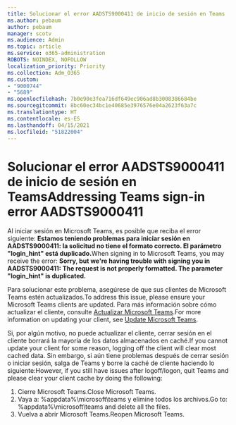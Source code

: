 ```yaml
---
title: Solucionar el error AADSTS9000411 de inicio de sesión en Teams
ms.author: pebaum
author: pebaum
manager: scotv
ms.audience: Admin
ms.topic: article
ms.service: o365-administration
ROBOTS: NOINDEX, NOFOLLOW
localization_priority: Priority
ms.collection: Adm_O365
ms.custom:
- "9000744"
- "5689"
ms.openlocfilehash: 7b0e90e3fea716df649ec906ad8b3008386684be
ms.sourcegitcommit: 8bc60ec34bc1e40685e3976576e04a2623f63a7c
ms.translationtype: HT
ms.contentlocale: es-ES
ms.lasthandoff: 04/15/2021
ms.locfileid: "51822004"
---
```

# <a name="addressing-teams-sign-in-error-aadsts9000411"></a><span data-ttu-id="d91ee-102">Solucionar el error AADSTS9000411 de inicio de sesión en Teams</span><span class="sxs-lookup"><span data-stu-id="d91ee-102">Addressing Teams sign-in error AADSTS9000411</span></span>

<span data-ttu-id="d91ee-103">Al iniciar sesión en Microsoft Teams, es posible que reciba el error siguiente: **Estamos teniendo problemas para iniciar sesión en AADSTS9000411: la solicitud no tiene el formato correcto. El parámetro "login_hint" está duplicado.**</span><span class="sxs-lookup"><span data-stu-id="d91ee-103">When signing in to Microsoft Teams, you may receive the error: **Sorry, but we're having trouble with signing you in AADSTS9000411: The request is not properly formatted. The parameter "login_hint" is duplicated.**</span></span>

<span data-ttu-id="d91ee-104">Para solucionar este problema, asegúrese de que sus clientes de Microsoft Teams estén actualizados.</span><span class="sxs-lookup"><span data-stu-id="d91ee-104">To address this issue, please ensure your Microsoft Teams clients are updated.</span></span> <span data-ttu-id="d91ee-105">Para más información sobre cómo actualizar el cliente, consulte [Actualizar Microsoft Teams](https://support.office.com/article/Update-Microsoft-Teams-535a8e4b-45f0-4f6c-8b3d-91bca7a51db1).</span><span class="sxs-lookup"><span data-stu-id="d91ee-105">For more information on updating your client, see [Update Microsoft Teams](https://support.office.com/article/Update-Microsoft-Teams-535a8e4b-45f0-4f6c-8b3d-91bca7a51db1).</span></span>

<span data-ttu-id="d91ee-106">Si, por algún motivo, no puede actualizar el cliente, cerrar sesión en el cliente borrará la mayoría de los datos almacenados en caché.</span><span class="sxs-lookup"><span data-stu-id="d91ee-106">If you cannot update your client for some reason, logging off the client will clear most cached data.</span></span> <span data-ttu-id="d91ee-107">Sin embargo, si aún tiene problemas después de cerrar sesión o iniciar sesión, salga de Teams y borre la caché de cliente haciendo lo siguiente:</span><span class="sxs-lookup"><span data-stu-id="d91ee-107">However, if you still have issues after logoff/logon, quit Teams and please clear your client cache by doing the following:</span></span>
1. <span data-ttu-id="d91ee-108">Cierre Microsoft Teams.</span><span class="sxs-lookup"><span data-stu-id="d91ee-108">Close Microsoft Teams.</span></span>
2. <span data-ttu-id="d91ee-109">Vaya a: %appdata%\microsoft\teams y elimine todos los archivos.</span><span class="sxs-lookup"><span data-stu-id="d91ee-109">Go to: %appdata%\microsoft\teams and delete all the files.</span></span>
3. <span data-ttu-id="d91ee-110">Vuelva a abrir Microsoft Teams.</span><span class="sxs-lookup"><span data-stu-id="d91ee-110">Reopen Microsoft Teams.</span></span>

